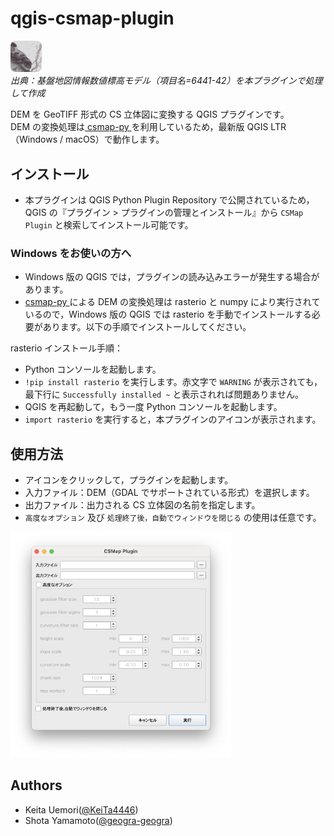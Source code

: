 # qgis-csmap-plugin

<img src='./processing_provider/icon.png' alt="CSMap Plugin Icon" width="10%"><br>
_出典：基盤地図情報数値標高モデル（項目名=6441-42）を本プラグインで処理して作成_

DEM を GeoTIFF 形式の CS 立体図に変換する QGIS プラグインです。<br>
DEM の変換処理は[ csmap-py ](https://github.com/MIERUNE/csmap-py)を利用しているため，最新版 QGIS LTR（Windows / macOS）で動作します。<br>

## インストール

- 本プラグインは QGIS Python Plugin Repository で公開されているため，QGIS の『プラグイン > プラグインの管理とインストール』から `CSMap Plugin` と検索してインストール可能です。

### Windows をお使いの方へ

- Windows 版の QGIS では，プラグインの読み込みエラーが発生する場合があります。<br>
- [csmap-py ](https://github.com/MIERUNE/csmap-py)による DEM の変換処理は rasterio と numpy により実行されているので，Windows 版の QGIS では rasterio を手動でインストールする必要があります。以下の手順でインストールしてください。<br>

rasterio インストール手順：

- Python コンソールを起動します。
- `!pip install rasterio` を実行します。赤文字で `WARNING` が表示されても，最下行に `Successfully installed ~` と表示されれば問題ありません。
- QGIS を再起動して，もう一度 Python コンソールを起動します。
- `import rasterio` を実行すると，本プラグインのアイコンが表示されます。

## 使用方法

- アイコンをクリックして，プラグインを起動します。
- 入力ファイル：DEM（GDAL でサポートされている形式）を選択します。
- 出力ファイル：出力される CS 立体図の名前を指定します。
- `高度なオプション` 及び `処理終了後，自動でウィンドウを閉じる` の使用は任意です。

<img src='./imgs/usage.png' alt="Usage Example of CSMap Plugin" width="70%">

## Authors

- Keita Uemori([@KeiTa4446](https://github.com/KeiTa4446))
- Shota Yamamoto([@geogra-geogra](https://github.com/geogra-geogra))
